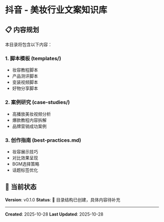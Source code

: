 # 抖音 - 美妆行业文案知识库

## 📋 内容规划

本目录将包含以下内容：

### 1. 脚本模板 (templates/)
- 妆容教程脚本
- 产品测评脚本
- 变装视频脚本
- 好物分享脚本

### 2. 案例研究 (case-studies/)
- 高播放美妆视频分析
- 爆款教程内容拆解
- 品牌营销成功案例

### 3. 创作指南 (best-practices.md)
- 妆容展示技巧
- 对比效果呈现
- BGM选择策略
- 话题标签优化

## 🚧 当前状态

**Version**: v0.1.0
**Status**: 📁 目录结构已创建，具体内容待补充

---

**Created**: 2025-10-28
**Last Updated**: 2025-10-28
